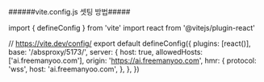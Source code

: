 ######vite.config.js 셋팅 방법#####

import { defineConfig } from 'vite'
import react from '@vitejs/plugin-react'

// https://vite.dev/config/
export default defineConfig({
  plugins: [react()],
  base: '/absproxy/5173/',
  server: {
    host: true,
    allowedHosts: ['ai.freemanyoo.com'],
    origin: 'https://ai.freemanyoo.com',
    hmr: {
      protocol: 'wss',
      host: 'ai.freemanyoo.com',
    },
  },
})